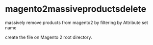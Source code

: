 # magento2massiveproductsdelete
massively remove products from magento2 by filtering by Attribute set name

create the file on Magento 2 root directory.

